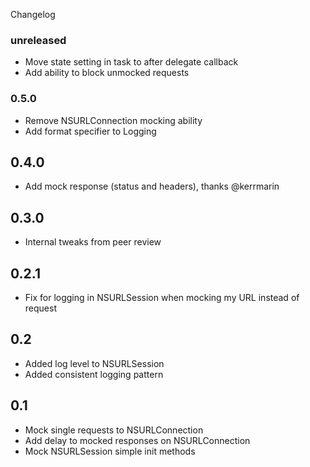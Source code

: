 Changelog

### unreleased
+ Move state setting in task to after delegate callback
+ Add ability to block unmocked requests

### 0.5.0
+ Remove NSURLConnection mocking ability
+ Add format specifier to Logging

## 0.4.0
+ Add mock response (status and headers), thanks @kerrmarin

## 0.3.0
+ Internal tweaks from peer review

## 0.2.1
+ Fix for logging in NSURLSession when mocking my URL instead of request


## 0.2
+ Added log level to NSURLSession
+ Added consistent logging pattern 

## 0.1
+ Mock single requests to NSURLConnection
+ Add delay to mocked responses on NSURLConnection
+ Mock NSURLSession simple init methods
